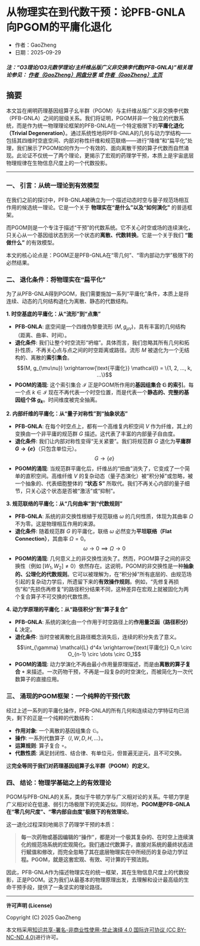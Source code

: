 # 从物理实在到代数干预：论PFB-GNLA向PGOM的平庸化退化

- 作者：GaoZheng
- 日期：2025-09-29

#### ***注：“O3理论/O3元数学理论/主纤维丛版广义非交换李代数(PFB-GNLA)”相关理论参见： [作者（GaoZheng）网盘分享](https://drive.google.com/drive/folders/1lrgVtvhEq8cNal0Aa0AjeCNQaRA8WERu?usp=sharing) 或 [作者（GaoZheng）主页](https://mymetamathematics.blogspot.com)***

## 摘要
本文旨在阐明药理基因组算子幺半群（PGOM）与主纤维丛版广义非交换李代数（PFB-GNLA）之间的层级关系。我们将证明，PGOM并非一个独立的代数系统，而是作为统一物理理论框架的PFB-GNLA在一个特定极限下的**平庸化退化（Trivial Degeneration）**。通过系统性地将PFB-GNLA的几何与动力学结构——包括其四维时空底空间、内部对称性纤维和规范联络——进行“降维”和“扁平化”处理，我们展示了PGOM如何作为一个有效的、面向离散干预的算子代数而自然涌现。此论证不仅统一了两个理论，更揭示了宏观的药理学干预，本质上是宇宙底层物理规律在生物信息尺度上的一个代数投影。

---

### **一、 引言：从统一理论到有效模型**

在我们之前的探讨中，PFB-GNLA被确立为一个描述动态时空与量子规范场相互作用的候选统一理论。它是一个关于 **物理实在“是什么”以及“如何演化”** 的普适框架。

而PGOM则是一个专注于描述“干预”的代数系统。它不关心时空或场的连续演化，只关心从一个基因组状态到另一个状态的**离散、代数转换**。它是一个关于我们 **“能做什么”** 的有效模型。

本文的核心论点是：PGOM正是PFB-GNLA在“零几何”、“零内部动力学”极限下的必然结果。

### **二、 退化条件：将物理实在“扁平化”**

为了从PFB-GNLA得到PGOM，我们需要施加一系列“平庸化”条件，本质上是将连续、动态的几何结构退化为离散、静态的代数结构。

**1. 时空基底的平庸化：从“流形”到“点集”**
* **PFB-GNLA**: 底空间是一个四维伪黎曼流形 $(M, g_{\mu\nu})$，具有丰富的几何结构（距离、曲率、时间）。
* **退化条件**: 我们让整个时空流形“坍缩”。具体而言，我们忽略其所有几何和拓扑性质，不再关心点与点之间的时空距离或路径。流形 $M$ 被退化为一个无结构的、离散的**索引集合**。
    $$(M, g_{\mu\nu}) \xrightarrow{\text{平庸化}} \mathcal{I} = \{1, 2, ..., k, ...\}$$
* **PGOM的涌现**: 这个索引集合 $\mathcal{I}$ 正是PGOM所作用的**基因组集合 $\mathbb{G}$ 的索引**。每一个点 $k \in \mathcal{I}$ 现在不再代表一个时空位置，而是代表一个**静态的、完整的基因组个体 $g_k$**。时间维度被完全抽离。

**2. 内部纤维的平庸化：从“量子对称性”到“抽象状态”**
* **PFB-GNLA**: 在每个时空点上，都有一个高维复内积空间 $V$ 作为纤维，其上的变换由一个非平庸的规范群 $G$ 描述。这代表了丰富的内部量子自由度。
* **退化条件**: 我们让内部对称性变得“无关紧要”。我们将规范群 $G$ 退化为**平庸群 $G \to \{e\}$**（只包含单位元）。
    $$G \to \{e\}$$
* **PGOM的涌现**: 当规范群平庸化后，纤维丛的“扭曲”消失了，它变成了一个简单的直积空间。高维纤维 $V$ 的复杂动态（量子态演化）被“积分掉”或忽略，被一个抽象的、代表细胞整体的 **“状态 S”** 所取代。我们不再关心内部的量子细节，只关心这个状态是否被“激活”或“抑制”。

**3. 规范联络的平庸化：从“几何曲率”到“代数规则”**
* **PFB-GNLA**: 系统的非交换性根植于规范联络 $\omega$ 的几何性质，体现为其曲率 $\Omega$ 不为零。这是物理相互作用的来源。
* **退化条件**: 随着规范群 $G$ 的平庸化，联络 $\omega$ 必然变为**平坦联络（Flat Connection）**，其曲率 $\Omega = 0$。
    $$\omega \to 0 \implies \Omega \to 0$$
* **PGOM的涌现**: 几何意义上的非交换性消失了。然而，PGOM算子之间的非交换性（例如 $[W_1, W_2] \neq 0$）依然存在。这说明，PGOM的非交换性是一种**抽象的、公理化的代数规则**。它可以被理解为，在“积分掉”所有底层的、由规范场引起的复杂动力学后，所遗留下来的**有效操作规则**。例如，“先修复再损伤”和“先损伤再修复”的路径积分结果不同，这种差异在宏观上就被固化为两个复合算子不可交换的代数性质。

**4. 动力学原理的平庸化：从“路径积分”到“算子复合”**
* **PFB-GNLA**: 系统的演化由一个作用于时空路径上的**作用量泛函（路径积分）$L$** 决定。
* **退化条件**: 当时空被离散化且路径概念消失后，连续的积分失去了意义。
    $$\int_{\gamma} \mathcal{L} d^4x \xrightarrow{\text{平庸化}} O_n \circ O_{n-1} \circ \dots \circ O_1$$
* **PGOM的涌现**: 动力学演化不再由最小作用量原理描述，而是由**离散的算子复合 $\circ$** 来描述。一次药物干预，不再是一段复杂的时空演化，而被简化为一次代数算子的直接应用。

### **三、 涌现的PGOM框架：一个纯粹的干预代数**

经过上述一系列的平庸化操作，PFB-GNLA的所有几何和连续动力学特征均已消失，剩下的正是一个纯粹的代数结构：

* **作用对象**: 一个离散的基因组集合 $\mathbb{G}$。
* **操作**: 一系列代数算子（$I, W, D, H, ...$）。
* **运算规则**: 算子复合 $\circ$。
* **代数性质**: 满足封闭性、结合律、有单位元，但普遍无逆元，且不可交换。

这**完全等同于我们对药理基因组算子幺半群（PGOM）的定义**。

### **四、 结论：物理学基础之上的有效理论**

PGOM与PFB-GNLA的关系，类似于牛顿力学与广义相对论的关系。牛顿力学是广义相对论在低速、弱引力场极限下的完美近似。同样地，**PGOM是PFB-GNLA在“零几何尺度”、“零内部自由度”极限下的有效理论**。

这一退化过程深刻地揭示了药理学干预的本质：

> **每一次药物或基因编辑的“操作”，都是对一个极其复杂的、在时空上连续演化的规范场系统的宏观简化。我们通过代数算子，直接对系统的最终状态进行赋值和修改，而完全忽略了其在底层物理实在中所经历的复杂动力学过程。PGOM，就是这套宏观、有效、可计算的干预法则。**

因此，PFB-GNLA作为描述物理实在的统一框架，其在生物信息尺度上的代数投影，正是PGOM。这为我们从最基本的物理原理出发，去理解和设计最高级的生命干预手段，提供了一条坚实的理论路径。

---
**许可声明 (License)**

Copyright (C) 2025 GaoZheng

本文档采用[知识共享-署名-非商业性使用-禁止演绎 4.0 国际许可协议 (CC BY-NC-ND 4.0)](https://creativecommons.org/licenses/by-nc-nd/4.0/deed.zh-Hans)进行许可。
